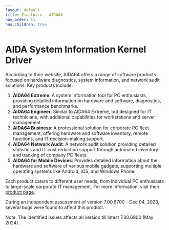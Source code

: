 ```yaml
---
layout: default
title: FinalWire - AIDA64
nav_order: 11
has_children: true
---
```


# AIDA System Information Kernel Driver

According to their website, AIDA64 offers a range of software products focused on hardware diagnostics, system information, and network audit solutions. Key products include:

1. **AIDA64 Extreme**: A system information tool for PC enthusiasts, providing detailed information on hardware and software, diagnostics, and performance benchmarks.
2. **AIDA64 Engineer**: Similar to AIDA64 Extreme, but designed for IT technicians, with additional capabilities for workstations and server management.
3. **AIDA64 Business**: A professional solution for corporate PC fleet management, offering hardware and software inventory, remote functions, and IT decision-making support.
4. **AIDA64 Network Audit**: A network audit solution providing detailed statistics and IT cost reduction support through automated inventory and tracking of company PC fleets.
5. **AIDA64 for Mobile Devices**: Provides detailed information about the hardware and software of various mobile gadgets, supporting multiple operating systems like Android, iOS, and Windows Phone.

Each product caters to different user needs, from individual PC enthusiasts to large-scale corporate IT management. For more information, visit their [product page](https://www.aida64.com/products).

During an independent assessment of version 7.00.6700 - Dec 04, 2023, several bugs were found to affect this product.

Note: The identified issues affects all version till latest 7.30.6900 (May 2024).
